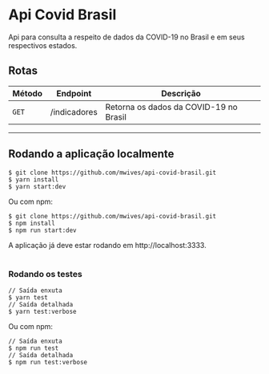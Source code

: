 # Api Covid Brasil

Api para consulta a respeito de dados da COVID-19 no Brasil e em seus respectivos estados.

## Rotas

| Método | Endpoint     | Descrição                              |
| ------ | ------------ | -------------------------------------- |
| `GET`  | /indicadores | Retorna os dados da COVID-19 no Brasil |

---

## Rodando a aplicação localmente

```
$ git clone https://github.com/mwives/api-covid-brasil.git
$ yarn install
$ yarn start:dev
```

Ou com npm:

```
$ git clone https://github.com/mwives/api-covid-brasil.git
$ npm install
$ npm run start:dev
```

A aplicação já deve estar rodando em http://localhost:3333.

#

### Rodando os testes

```
// Saída enxuta
$ yarn test
// Saída detalhada
$ yarn test:verbose
```

Ou com npm:

```
// Saída enxuta
$ npm run test
// Saída detalhada
$ npm run test:verbose
```
